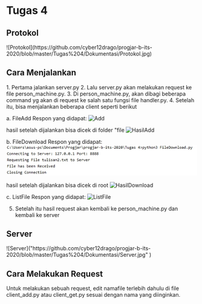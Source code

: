 <h1>Tugas 4</h1>

<h2>Protokol</h2>
![Protokol](https://github.com/cyber12drago/progjar-b-its-2020/blob/master/Tugas%204/Dokumentasi/Protokol.jpg)

<h2>Cara Menjalankan</h2>
1. Pertama jalankan server.py
2. Lalu server.py akan melakukan request ke file person_machine.py. 
3. Di person_machine.py, akan dibagi beberapa command yg akan di request ke salah satu fungsi file handler.py.
4. Setelah itu, bisa menjalankan beberapa client seperti berikut

a. FileAdd
Respon yang didapat:
![Add](https://github.com/cyber12drago/progjar-b-its-2020/blob/master/Tugas%204/Dokumentasi/AddFile.jpg" )

hasil setelah dijalankan bisa dicek di folder "file
![HasilAdd]("https://github.com/cyber12drago/progjar-b-its-2020/blob/master/Tugas%204/Dokumentasi/AddSetelahDijalankan.jpg")

b. FileDownload
Respon yang didapat:
![Download](https://github.com/cyber12drago/progjar-b-its-2020/blob/master/Tugas%204/Dokumentasi/DownloadFile.jpg)

hasil setelah dijalankan bisa dicek di root
![HasilDownload]("https://github.com/cyber12drago/progjar-b-its-2020/blob/master/Tugas%204/Dokumentasi/DownloadSetelahDijalankan.jpg")

c. ListFile
Respon yang didapat:
![ListFile]("https://github.com/cyber12drago/progjar-b-its-2020/blob/master/Tugas%204/Dokumentasi/ListFile.jpg")

5. Setelah itu hasil request akan kembali ke person_machine.py dan kembali ke server

<h2>Server</h2>
![Server]("https://github.com/cyber12drago/progjar-b-its-2020/blob/master/Tugas%204/Dokumentasi/Server.jpg" )

<h2>Cara Melakukan Request</h2>
Untuk melakukan sebuah request, edit namafile terlebih dahulu di file client_add.py atau client_get.py sesuai dengan nama yang diinginkan.